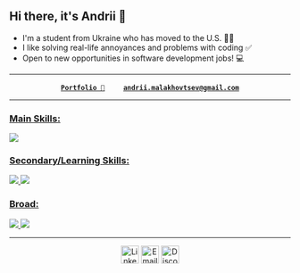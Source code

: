 <h2>Hi there, it's Andrii 👋</h2>

- I'm a student from Ukraine who has moved to the U.S. 👨‍🎓
- I like solving real-life annoyances and problems with coding ✅
- Open to new opportunities in software development jobs! 💻
<hr>
<p align="center">
  <strong>
    <a href="https://andrii-malakhovtsev.com/">
      <code>Portfolio 💼</code></a>
    &nbsp;&nbsp;&nbsp;&nbsp;&nbsp;&nbsp;&nbsp;&nbsp;
    <a href="mailto:andrii.malakhovtsev@gmail.com">
      <code>andrii.malakhovtsev@gmail.com</code>
    </a>
  </strong>
</p>

<hr>

<p align="left">
  <a href="https://skillicons.dev">
    <h3>Main Skills:</h3>
    <img src="https://skillicons.dev/icons?i=dotnet,cs,java"/>
    <h3>Secondary/Learning Skills:</h3>
    <img src="https://skillicons.dev/icons?i=c,cpp,python"/>
    <img src="https://skillicons.dev/icons?i=react,vite,html,css"/>
    <h3>Broad:</h3>
    <img src="https://skillicons.dev/icons?i=git,linux,windows,apple"/>
    <img src="https://skillicons.dev/icons?i=vscode,visualstudio,rider,idea"/>
  </a>

<hr>

<p align="center">
  <a href="https://www.linkedin.com/in/andrii-malakhovtsev/" target="_blank" rel="noopener noreferrer"><img src="https://skillicons.dev/icons?i=linkedin" alt="LinkedIn" width="32" style="border:none; box-shadow:none;" /></a>
  <a href="mailto:andrii.malakhovtsev@gmail.com" target="_blank" rel="noopener noreferrer" ><img src="https://skillicons.dev/icons?i=gmail" alt="Email" width="32" style="border:none; box-shadow:none;" /></a>
  <a href="https://discordapp.com/users/andrii.mal" target="_blank" rel="noopener noreferrer"><img src="https://skillicons.dev/icons?i=discord" alt="Discord" width="32" style="border:none; box-shadow:none;" />  </a>
</p>

</p>
</p>




